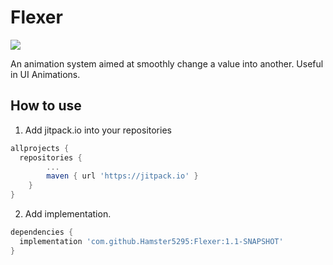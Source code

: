 # Flexer
[![](https://jitpack.io/v/Hamster5295/Flexer.svg)](https://jitpack.io/#Hamster5295/Flexer)

An animation system aimed at smoothly change a value into another. Useful in UI Animations.

## How to use
1. Add jitpack.io into your repositories

```groovy
allprojects {
  repositories {
		...
		maven { url 'https://jitpack.io' }
	}
}
```

2. Add implementation.

```groovy
dependencies {
  implementation 'com.github.Hamster5295:Flexer:1.1-SNAPSHOT'
}
```
